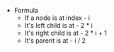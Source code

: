 - Formula
	- If a node is at index - i
	- It's left child is at - 2 * i
	- It's right child is at - 2 * i + 1
	- It's parent is at - i / 2